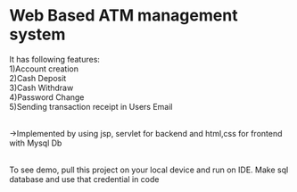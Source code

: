 # Web Based ATM management system
It has following features:<br/>
1)Account creation<br/>
2)Cash Deposit<br/>
3)Cash Withdraw<br/>
4)Password Change<br/>
5)Sending transaction receipt in Users Email<br/><br/>

->Implemented by using jsp, servlet for backend and html,css for frontend with Mysql Db

<br/>
To see demo, pull this project on your local device and run on IDE. Make sql database and use that credential in code
